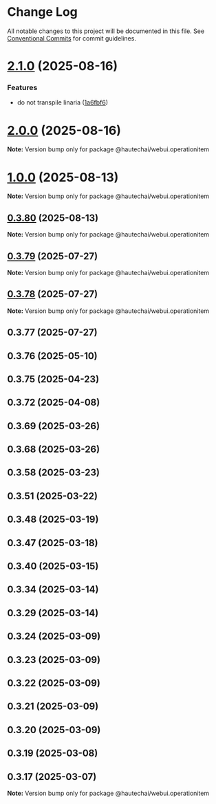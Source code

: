 # Change Log

All notable changes to this project will be documented in this file.
See [Conventional Commits](https://conventionalcommits.org) for commit guidelines.

# [2.1.0](https://github.com/HautechAI/webui/compare/@hautechai/webui.operationitem@1.0.0...@hautechai/webui.operationitem@2.1.0) (2025-08-16)

### Features

- do not transpile linaria ([1a6fbf6](https://github.com/HautechAI/webui/commit/1a6fbf6353a0e5028040006b5045170cf83f1ba0))

# [2.0.0](https://github.com/HautechAI/webui/compare/@hautechai/webui.operationitem@1.0.0...@hautechai/webui.operationitem@2.0.0) (2025-08-16)

**Note:** Version bump only for package @hautechai/webui.operationitem

# [1.0.0](https://github.com/HautechAI/webui/compare/@hautechai/webui.operationitem@0.3.80...@hautechai/webui.operationitem@1.0.0) (2025-08-13)

**Note:** Version bump only for package @hautechai/webui.operationitem

## [0.3.80](https://github.com/HautechAI/webui/compare/@hautechai/webui.operationitem@0.3.79...@hautechai/webui.operationitem@0.3.80) (2025-08-13)

**Note:** Version bump only for package @hautechai/webui.operationitem

## [0.3.79](https://github.com/HautechAI/webui/compare/@hautechai/webui.operationitem@0.3.78...@hautechai/webui.operationitem@0.3.79) (2025-07-27)

**Note:** Version bump only for package @hautechai/webui.operationitem

## [0.3.78](https://github.com/HautechAI/webui/compare/@hautechai/webui.operationitem@0.3.77...@hautechai/webui.operationitem@0.3.78) (2025-07-27)

**Note:** Version bump only for package @hautechai/webui.operationitem

## 0.3.77 (2025-07-27)

## 0.3.76 (2025-05-10)

## 0.3.75 (2025-04-23)

## 0.3.72 (2025-04-08)

## 0.3.69 (2025-03-26)

## 0.3.68 (2025-03-26)

## 0.3.58 (2025-03-23)

## 0.3.51 (2025-03-22)

## 0.3.48 (2025-03-19)

## 0.3.47 (2025-03-18)

## 0.3.40 (2025-03-15)

## 0.3.34 (2025-03-14)

## 0.3.29 (2025-03-14)

## 0.3.24 (2025-03-09)

## 0.3.23 (2025-03-09)

## 0.3.22 (2025-03-09)

## 0.3.21 (2025-03-09)

## 0.3.20 (2025-03-09)

## 0.3.19 (2025-03-08)

## 0.3.17 (2025-03-07)

**Note:** Version bump only for package @hautechai/webui.operationitem

